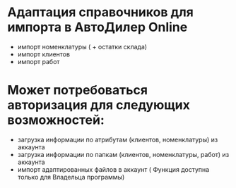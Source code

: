 # Адаптация справочников для импорта в АвтоДилер Online

* импорт номенклатуры ( + остатки склада)
* импорт клиентов
* импорт работ


# Может потребоваться авторизация для следующих возможностей:

* загрузка информации по атрибутам (клиентов, номенклатуры) из аккаунта
* загрузка информации по папкам (клиентов, номенклатуры, работ) из аккаунта
* импорт адаптированных файлов в аккаунт ( Функция доступна только для Владельца программы)
